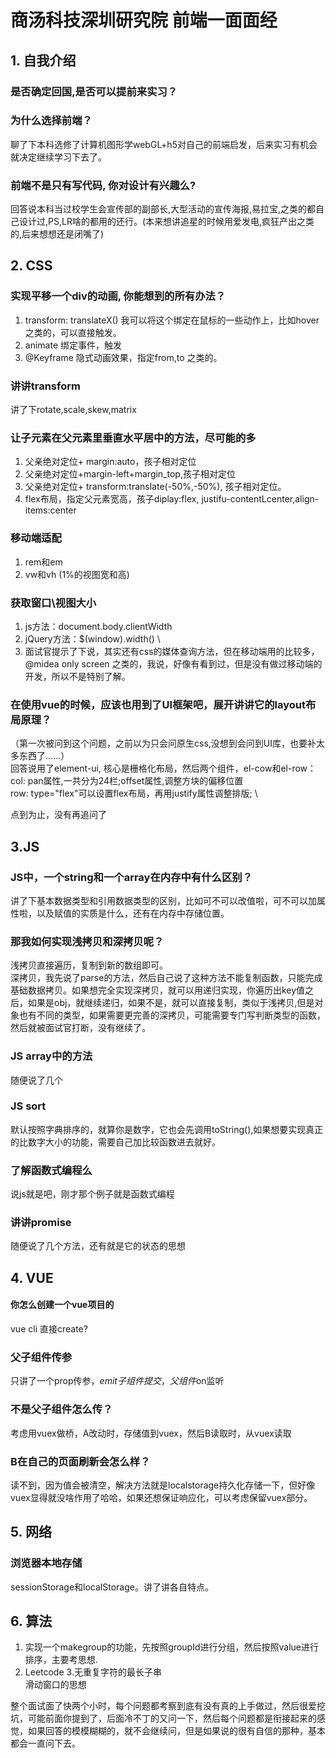 # 商汤科技深圳研究院 前端一面面经
## 1. 自我介绍
### 是否确定回国,是否可以提前来实习？
### 为什么选择前端？ 
聊了下本科选修了计算机图形学webGL+h5对自己的前端启发，后来实习有机会就决定继续学习下去了。
### 前端不是只有写代码, 你对设计有兴趣么? 
回答说本科当过校学生会宣传部的副部长,大型活动的宣传海报,易拉宝,之类的都自己设计过,PS,LR啥的都用的还行。(本来想讲追星的时候用爱发电,疯狂产出之类的,后来想想还是闭嘴了)
## 2. CSS
### 实现平移一个div的动画, 你能想到的所有办法？
1. transform: translateX()
我可以将这个绑定在鼠标的一些动作上，比如hover之类的，可以直接触发。
2. animate 绑定事件，触发
3. @Keyframe 隐式动画效果，指定from,to 之类的。

### 讲讲transform
讲了下rotate,scale,skew,matrix

### 让子元素在父元素里垂直水平居中的方法，尽可能的多
1. 父亲绝对定位+ margin:auto，孩子相对定位
2. 父亲绝对定位+margin-left+margin_top,孩子相对定位
3. 父亲绝对定位+ transform:translate(-50%,-50%), 孩子相对定位。
4. flex布局，指定父元素宽高，孩子diplay:flex, justifu-contentLcenter,align-items:center

### 移动端适配
1. rem和em
2. vw和vh (1%的视图宽和高)

### 获取窗口\视图大小
1. js方法：document.body.clientWidth
2. jQuery方法：$(window).width() \
3. 面试官提示了下说，其实还有css的媒体查询方法，但在移动端用的比较多，@midea only screen 之类的，我说，好像有看到过，但是没有做过移动端的开发，所以不是特别了解。

### 在使用vue的时候，应该也用到了UI框架吧，展开讲讲它的layout布局原理？
（第一次被问到这个问题，之前以为只会问原生css,没想到会问到UI库，也要补太多东西了......） \
回答说用了element-ui, 核心是栅格化布局，然后两个组件，el-cow和el-row： \
col: pan属性,一共分为24栏;offset属性,调整方块的偏移位置 \
row: type="flex"可以设置flex布局，再用justify属性调整排版; \

点到为止，没有再追问了

## 3.JS
### JS中，一个string和一个array在内存中有什么区别？
讲了下基本数据类型和引用数据类型的区别，比如可不可以改值啦，可不可以加属性啦，以及赋值的实质是什么，还有在内存中存储位置。
### 那我如何实现浅拷贝和深拷贝呢？
浅拷贝直接遍历，复制到新的数组即可。 \
深拷贝，我先说了parse的方法，然后自己说了这种方法不能复制函数，只能完成基础数据拷贝。如果想完全实现深拷贝，就可以用递归实现，你遍历出key值之后，如果是obj，就继续递归，如果不是，就可以直接复制，类似于浅拷贝,但是对象也有不同的类型，如果需要更完善的深拷贝，可能需要专门写判断类型的函数，然后就被面试官打断，没有继续了。
### JS array中的方法
随便说了几个
### JS sort
默认按照字典排序的，就算你是数字，它也会先调用toString(),如果想要实现真正的比数字大小的功能，需要自己加比较函数进去就好。
### 了解函数式编程么
说js就是吧，刚才那个例子就是函数式编程
### 讲讲promise
随便说了几个方法，还有就是它的状态的思想

## 4. VUE
#### 你怎么创建一个vue项目的
vue cli 直接create?

### 父子组件传参
只讲了一个prop传参，$emit子组件提交，父组件$on监听
### 不是父子组件怎么传？
考虑用vuex做桥，A改动时，存储值到vuex，然后B读取时，从vuex读取
### B在自己的页面刷新会怎么样？
读不到，因为值会被清空，解决方法就是localstorage持久化存储一下，但好像vuex显得就没啥作用了哈哈，如果还想保证响应化，可以考虑保留vuex部分。

## 5. 网络
### 浏览器本地存储
sessionStorage和localStorage。讲了讲各自特点。

## 6. 算法
1. 实现一个makegroup的功能，先按照groupId进行分组，然后按照value进行排序，主要考思想.
2. Leetcode 3.无重复字符的最长子串 \
滑动窗口的思想

整个面试面了快两个小时，每个问题都考察到底有没有真的上手做过，然后很爱挖坑，可能前面你提到了，后面冷不丁的又问一下，然后每个问题都是衔接起来的感觉，如果回答的模模糊糊的，就不会继续问，但是如果说的很有自信的那种，基本都会一直问下去。





